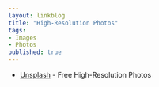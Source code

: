 ```yaml
---
layout: linkblog
title: "High-Resolution Photos"
tags:
- Images
- Photos
published: true
---
```


* [Unsplash](https://unsplash.com/) - Free High-Resolution Photos

